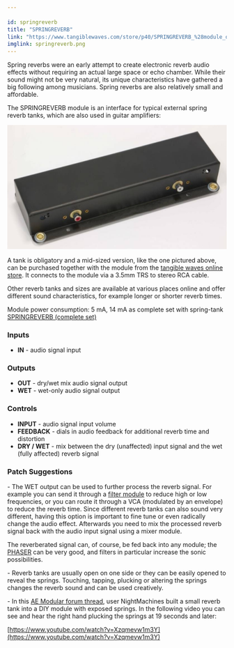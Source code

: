 ```yaml
---

id: springreverb
title: "SPRINGREVERB"
link: "https://www.tangiblewaves.com/store/p40/SPRINGREVERB_%28module_only%29.html"
imglink: springreverb.png
---
```





Spring reverbs were an early attempt to create electronic reverb audio effects without requiring an actual large space or echo chamber. While their sound might not be very natural, its unique characteristics have gathered a big following among musicians. Spring reverbs are also relatively small and affordable.

The SPRINGREVERB module is an interface for typical external spring reverb tanks, which are also used in guitar amplifiers:

![](/images/spring_reverb_tank.png)

A tank is obligatory and a mid-sized version, like the one pictured above, can be purchased together with the module from the [tangible waves online store](https://www.tangiblewaves.com/store/p39/SPRINGREVERB_%28complete_set%29.html). It connects to the module via a 3.5mm TRS to stereo RCA cable.

Other reverb tanks and sizes are available at various places online and offer different sound characteristics, for example longer or shorter reverb times.

Module power consumption: 5 mA, 14 mA as complete set with spring-tank [SPRINGREVERB (complete set)](https://www.tangiblewaves.com/store/p39/SPRINGREVERB_%28complete_set%29.html)

### Inputs

*   **IN** - audio signal input

### Outputs

*   **OUT** - dry/wet mix audio signal output
*   **WET** - wet-only audio signal output

### Controls

*   **INPUT** - audio signal input volume
*   **FEEDBACK** - dials in audio feedback for additional reverb time and distortion
*   **DRY / WET** - mix between the dry (unaffected) input signal and the wet (fully affected) reverb signal

### Patch Suggestions

\- The WET output can be used to further process the reverb signal. For example you can send it through a [filter module](https://wiki.aemodular.com/pmwiki.php/AeManual/NYLEFILTER) to reduce high or low frequencies, or you can route it through a VCA (modulated by an envelope) to reduce the reverb time. Since different reverb tanks can also sound very different, having this option is important to fine tune or even radically change the audio effect. Afterwards you need to mix the processed reverb signal back with the audio input signal using a mixer module.

The reverberated signal can, of course, be fed back into any module; the [PHASER](https://wiki.aemodular.com/pmwiki.php/AeManual/PHASER) can be very good, and filters in particular increase the sonic possibilities.

\- Reverb tanks are usually open on one side or they can be easily opened to reveal the springs. Touching, tapping, plucking or altering the springs changes the reverb sound and can be used creatively.

\- In this [AE Modular forum thread](http://forum.aemodular.com/thread/40/simple-diy-module-reverb-tank), user NightMachines built a small reverb tank into a DIY module with exposed springs. In the following video you can see and hear the right hand plucking the springs at 19 seconds and later:

[https://www.youtube.com/watch?v=Xzqmevw1m3Y](https://www.youtube.com/watch?v=Xzqmevw1m3Y)





